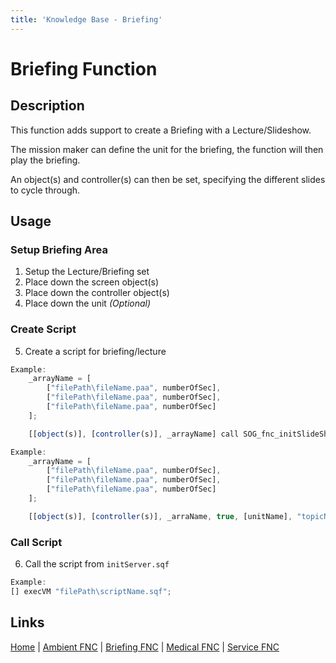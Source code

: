 ```yaml
---
title: 'Knowledge Base - Briefing'
---
```


# Briefing Function

## Description
This function adds support to create a Briefing with a Lecture/Slideshow.

The mission maker can define the unit for the briefing, the function will then play the briefing.

An object(s) and controller(s) can then be set, specifying the different slides to cycle through.

## Usage
### Setup Briefing Area
1. Setup the Lecture/Briefing set
2. Place down the screen object(s)
3. Place down the controller object(s)
4. Place down the unit _(Optional)_

### Create Script
5. Create a script for briefing/lecture

```js
Example:
	_arrayName = [
		["filePath\fileName.paa", numberOfSec],
		["filePath\fileName.paa", numberOfSec],
		["filePath\fileName.paa", numberOfSec]
	];

	[[object(s)], [controller(s)], _arrayName] call SOG_fnc_initSlideShow;
```

```js
Example:
	_arrayName = [
		["filePath\fileName.paa", numberOfSec],
		["filePath\fileName.paa", numberOfSec],
		["filePath\fileName.paa", numberOfSec]
	];

	[[object(s)], [controller(s)], _arraName, true, [unitName], "topicName", "sentenceName"] remoteExecCall ["SOG_fnc_initSlideShow", 2, false];
```
### Call Script
6. Call the script from `initServer.sqf`

```js
Example:
[] execVM "filePath\scriptName.sqf";
```

## Links
[Home](/knowledgebase/functions) |
[Ambient FNC](/knowledgebase/functions/ambient) |
[Briefing FNC](/knowledgebase/functions/briefing) |
[Medical FNC](/knowledgebase/functions/medical) |
[Service FNC](/knowledgebase/functions/service)